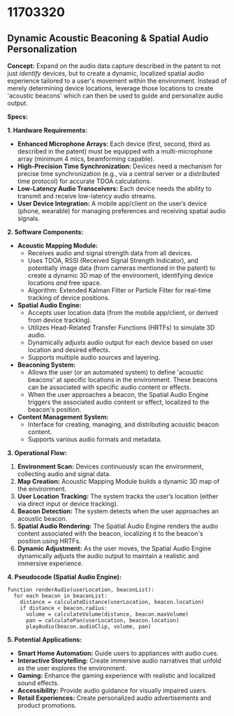 # 11703320

## Dynamic Acoustic Beaconing & Spatial Audio Personalization

**Concept:** Expand on the audio data capture described in the patent to not just *identify* devices, but to create a dynamic, localized spatial audio experience tailored to a user's movement within the environment. Instead of merely determining device locations, leverage those locations to create 'acoustic beacons' which can then be used to guide and personalize audio output.

**Specs:**

**1. Hardware Requirements:**

*   **Enhanced Microphone Arrays:** Each device (first, second, third as described in the patent) must be equipped with a multi-microphone array (minimum 4 mics, beamforming capable).
*   **High-Precision Time Synchronization:** Devices need a mechanism for precise time synchronization (e.g., via a central server or a distributed time protocol) for accurate TDOA calculations.
*   **Low-Latency Audio Transceivers:**  Each device needs the ability to transmit and receive low-latency audio streams.
*   **User Device Integration:** A mobile app/client on the user’s device (phone, wearable) for managing preferences and receiving spatial audio signals.

**2. Software Components:**

*   **Acoustic Mapping Module:**
    *   Receives audio and signal strength data from all devices.
    *   Uses TDOA, RSSI (Received Signal Strength Indicator), and potentially image data (from cameras mentioned in the patent) to create a dynamic 3D map of the environment, identifying device locations *and* free space.
    *   Algorithm: Extended Kalman Filter or Particle Filter for real-time tracking of device positions.
*   **Spatial Audio Engine:**
    *   Accepts user location data (from the mobile app/client, or derived from device tracking).
    *   Utilizes Head-Related Transfer Functions (HRTFs) to simulate 3D audio.
    *   Dynamically adjusts audio output for each device based on user location and desired effects.
    *   Supports multiple audio sources and layering.
*   **Beaconing System:**
    *   Allows the user (or an automated system) to define 'acoustic beacons' at specific locations in the environment. These beacons can be associated with specific audio content or effects.
    *   When the user approaches a beacon, the Spatial Audio Engine triggers the associated audio content or effect, localized to the beacon's position.
*   **Content Management System:**
    *   Interface for creating, managing, and distributing acoustic beacon content.
    *   Supports various audio formats and metadata.

**3. Operational Flow:**

1.  **Environment Scan:**  Devices continuously scan the environment, collecting audio and signal data.
2.  **Map Creation:** Acoustic Mapping Module builds a dynamic 3D map of the environment.
3.  **User Location Tracking:**  The system tracks the user’s location (either via direct input or device tracking).
4.  **Beacon Detection:**  The system detects when the user approaches an acoustic beacon.
5.  **Spatial Audio Rendering:** The Spatial Audio Engine renders the audio content associated with the beacon, localizing it to the beacon's position using HRTFs.
6.  **Dynamic Adjustment:**  As the user moves, the Spatial Audio Engine dynamically adjusts the audio output to maintain a realistic and immersive experience.

**4. Pseudocode (Spatial Audio Engine):**

```
function renderAudio(userLocation, beaconList):
  for each beacon in beaconList:
    distance = calculateDistance(userLocation, beacon.location)
    if distance < beacon.radius:
      volume = calculateVolume(distance, beacon.maxVolume)
      pan = calculatePan(userLocation, beacon.location)
      playAudio(beacon.audioClip, volume, pan)
```

**5. Potential Applications:**

*   **Smart Home Automation:**  Guide users to appliances with audio cues.
*   **Interactive Storytelling:** Create immersive audio narratives that unfold as the user explores the environment.
*   **Gaming:** Enhance the gaming experience with realistic and localized sound effects.
*   **Accessibility:**  Provide audio guidance for visually impaired users.
*   **Retail Experiences:**  Create personalized audio advertisements and product promotions.